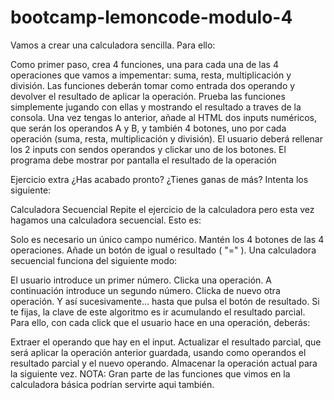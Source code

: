 # bootcamp-lemoncode-modulo-4

Vamos a crear una calculadora sencilla. Para ello:

Como primer paso, crea 4 funciones, una para cada una de las 4 operaciones que vamos a impementar: suma, resta, multiplicación y división. Las funciones deberán tomar como entrada dos operando y devolver el resultado de aplicar la operación.
Prueba las funciones simplemente jugando con ellas y mostrando el resultado a traves de la consola.
Una vez tengas lo anterior, añade al HTML dos inputs numéricos, que serán los operandos A y B, y también 4 botones, uno por cada operación (suma, resta, multiplicación y división).
El usuario deberá rellenar los 2 inputs con sendos operandos y clickar uno de los botones. El programa debe mostrar por pantalla el resultado de la operación

Ejercicio extra
¿Has acabado pronto? ¿Tienes ganas de más? Intenta los siguiente:

Calculadora Secuencial
Repite el ejercicio de la calculadora pero esta vez hagamos una calculadora secuencial. Esto es:

Solo es necesario un único campo numérico.
Mantén los 4 botones de las 4 operaciones.
Añade un botón de igual o resultado ( "=" ).
Una calculadora secuencial funciona del siguiente modo:

El usuario introduce un primer número.
Clicka una operación.
A continuación introduce un segundo número.
Clicka de nuevo otra operación.
Y así sucesivamente... hasta que pulsa el botón de resultado.
Si te fijas, la clave de este algoritmo es ir acumulando el resultado parcial. Para ello, con cada click que el usuario hace en una operación, deberás:

Extraer el operando que hay en el input.
Actualizar el resultado parcial, que será aplicar la operación anterior guardada, usando como operandos el resultado parcial y el nuevo operando.
Almacenar la operación actual para la siguiente vez.
NOTA: Gran parte de las funciones que vimos en la calculadora básica podrían servirte aqui también.
